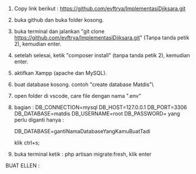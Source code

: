 1. Copy link berikut : https://github.com/evftrya/ImplementasiDjiksara.git 
2. buka github dan buka folder kosong.
3. buka terminal dan jalankan "git clone https://github.com/evftrya/ImplementasiDjiksara.git" (Tanpa tanda petik 2), kemudian enter.
4. setelah selesai, ketik "composer install" (tanpa tanda petik 2), kemudian enter.
5. aktifkan Xampp (apache dan MySQL).
6. buat database kosong. contoh "create database Matdis"\
7. open folder di vscode, care file dengan nama ".env"
8. bagian  :
        DB_CONNECTION=mysql
        DB_HOST=127.0.0.1
        DB_PORT=3306
        DB_DATABASE=matdis
        DB_USERNAME=root
        DB_PASSWORD=
    yang perlu diganti hanya :

    DB_DATABASE=gantiNamaDatabaseYangKamuBuatTadi

    klik ctrl+s;
9. buka terminal ketik : php artisan migrate:fresh, klik enter

BUAT ELLEN :

